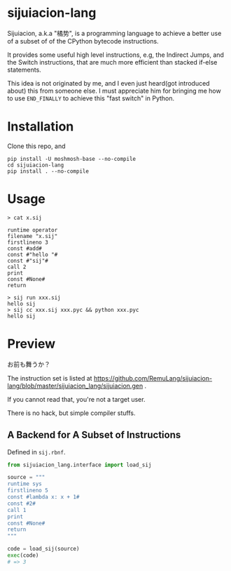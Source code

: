 # sijuiacion-lang

Sijuiacion, a.k.a "橘势", is a programming language to achieve a better use of
a subset of of the CPython bytecode instructions.

It provides some useful high level instructions, e.g, the Indirect Jumps,
and the Switch instructions, that are much more efficient than stacked if-else statements.

This idea is not originated by me, and I even just heard(got introduced about)
this from someone else. I must appreciate him for bringing me how to
use `END_FINALLY` to achieve this "fast switch" in Python.

# Installation

Clone this repo, and

```
pip install -U moshmosh-base --no-compile
cd sijuiacion-lang
pip install . --no-compile
```

# Usage

```
> cat x.sij

runtime operator
filename "x.sij"
firstlineno 3
const #add#
const #"hello "#
const #"sij"#
call 2
print
const #None#
return

> sij run xxx.sij
hello sij
> sij cc xxx.sij xxx.pyc && python xxx.pyc
hello sij
```

# Preview

お前も舞うか？

The instruction set is listed at https://github.com/RemuLang/sijuiacion-lang/blob/master/sijuiacion_lang/sijuiacion.gen .

If you cannot read that, you're not a target user.

There is no hack, but simple compiler stuffs.

## A Backend for A Subset of Instructions

Defined in `sij.rbnf`.

```python
from sijuiacion_lang.interface import load_sij

source = """
runtime sys
firstlineno 5
const #lambda x: x + 1#
const #2#
call 1
print
const #None#
return
"""

code = load_sij(source)
exec(code)
# => 3
```
